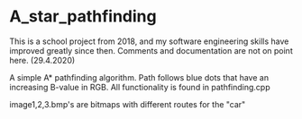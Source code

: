 # A_star_pathfinding
This is a school project from 2018, and my software engineering skills have improved greatly since then.
Comments and documentation are not on point here. (29.4.2020)

A simple A* pathfinding algorithm.
Path follows blue dots that have an increasing B-value in RGB.
All functionality is found in pathfinding.cpp

image1,2,3.bmp's are bitmaps with different routes for the "car"
